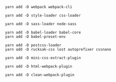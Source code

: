 ```
yarn add -D webpack webpack-cli
```

```
yarn add -D style-loader css-loader
```

```
yarn add -D sass-loader node-sass
```

```
yarn add -D babel-loader babel-core
yarn add -D babel-preset-env
```

```
yarn add -D postcss-loader
yarn add -D rucksak-css lost autoprefixer cssnano
```

```
yarn add -D mini-css-extract-plugin
```

```
yarn add -D html-webpack-plugin
```

```
yarn add -D clean-webpack-plugin
```
